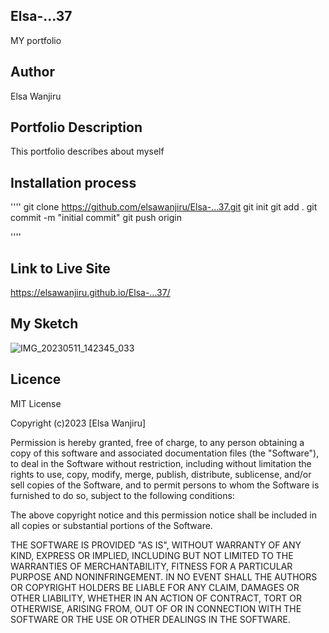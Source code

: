 ## Elsa-...37
MY portfolio

## Author 
Elsa Wanjiru

## Portfolio Description
This portfolio describes about myself

## Installation process
''''
git clone https://github.com/elsawanjiru/Elsa-...37.git
git init
git add .
git commit -m "initial commit"
git push origin

''''

## Link to Live Site

https://elsawanjiru.github.io/Elsa-...37/

## My Sketch
![IMG_20230511_142345_033](https://github.com/elsawanjiru/Elsa-...37/assets/132676738/fd7e909f-0709-4512-8a50-b705176ef54f)

## Licence
MIT License

Copyright (c)2023 [Elsa Wanjiru]

Permission is hereby granted, free of charge, to any person obtaining a copy
of this software and associated documentation files (the "Software"), to deal
in the Software without restriction, including without limitation the rights
to use, copy, modify, merge, publish, distribute, sublicense, and/or sell
copies of the Software, and to permit persons to whom the Software is
furnished to do so, subject to the following conditions:

The above copyright notice and this permission notice shall be included in all
copies or substantial portions of the Software.

THE SOFTWARE IS PROVIDED "AS IS", WITHOUT WARRANTY OF ANY KIND, EXPRESS OR
IMPLIED, INCLUDING BUT NOT LIMITED TO THE WARRANTIES OF MERCHANTABILITY,
FITNESS FOR A PARTICULAR PURPOSE AND NONINFRINGEMENT. IN NO EVENT SHALL THE
AUTHORS OR COPYRIGHT HOLDERS BE LIABLE FOR ANY CLAIM, DAMAGES OR OTHER
LIABILITY, WHETHER IN AN ACTION OF CONTRACT, TORT OR OTHERWISE, ARISING FROM,
OUT OF OR IN CONNECTION WITH THE SOFTWARE OR THE USE OR OTHER DEALINGS IN THE
SOFTWARE.
